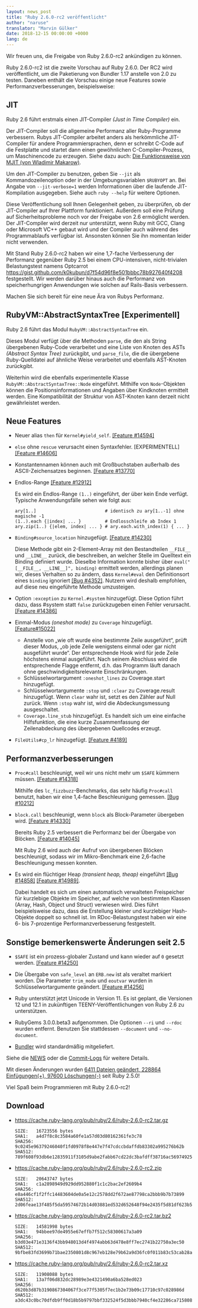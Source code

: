 ```yaml
---
layout: news_post
title: "Ruby 2.6.0-rc2 veröffentlicht"
author: "naruse"
translator: "Marvin Gülker"
date: 2018-12-15 00:00:00 +0000
lang: de
---
```


Wir freuen uns, die Freigabe von Ruby 2.6.0-rc2 ankündigen zu können.

Ruby 2.6.0-rc2 ist die zweite Vorschau auf Ruby 2.6.0. Der RC2 wird
veröffentlicht, um die Paketierung von Bundler 1.17 anstelle von 2.0
zu testen. Daneben enthält die Vorschau einige neue Features sowie
Performanzverbesserungen, beispielsweise:

## JIT

Ruby 2.6 führt erstmals einen JIT-Compiler _(Just in Time Compiler)_ ein.

Der JIT-Compiler soll die allgemeine Performanz aller Ruby-Programme
verbessern. Rubys JIT-Compiler arbeitet anders als herkömmliche
JIT-Compiler für andere Programmiersprachen, denn er schreibt C-Code
auf die Festplatte und startet dann einen gewöhnlichen
C-Compiler-Prozess, um Maschinencode zu erzeugen. Siehe dazu auch:
[Die Funktionsweise von MJIT (von Wladimir Makarow)](https://github.com/vnmakarov/ruby/tree/rtl_mjit_branch#mjit-organization).

Um den JIT-Compiler zu benutzen, geben Sie `--jit` als Kommandozeilenoption
oder in der Umgebungsvariablen `$RUBYOPT` an. Bei Angabe von
`--jit-verbose=1` werden Informationen über die laufende
JIT-Kompilation ausgegeben. Siehe auch `ruby --help` für weitere
Optionen.

Diese Veröffentlichung soll Ihnen Gelegenheit geben, zu überprüfen, ob
der JIT-Compiler auf Ihrer Plattform funktioniert. Außerdem soll eine Prüfung
auf Sicherheitsprobleme noch vor der Freigabe von 2.6 ermöglicht
werden. Der JIT-Compiler wird derzeit nur unterstützt, wenn Ruby mit
GCC, Clang oder Microsoft VC++ gebaut wird und der Compiler auch
während des Programmablaufs verfügbar ist. Ansonsten können Sie ihn
momentan leider nicht verwenden.

Mit Stand Ruby 2.6.0-rc2 haben wir eine 1,7-fache Verbesserung
der Performanz gegenüber Ruby 2.5 bei einem CPU-intensiven,
nicht-trivialen Belastungstest namens Optcarrot <https://gist.github.com/k0kubun/d7f54d96f8e501bbbc78b927640f4208>
festgestellt. Wir werden darüber hinaus auch die Performanz von
speicherhungrigen Anwendungen wie solchen auf Rails-Basis verbessern.

Machen Sie sich bereit für eine neue Ära von Rubys Performanz.

## RubyVM::AbstractSyntaxTree [Experimentell]

Ruby 2.6 führt das Modul `RubyVM::AbstractSyntaxTree` ein.

Dieses Modul verfügt über die Methoden `parse`, die den als String
übergebenen Ruby-Code verarbeitet und eine Liste von Knoten des ASTs
_(Abstract Syntax Tree)_ zurückgibt, und `parse_file`, die die
übergebene Ruby-Quelldatei auf ähnliche Weise verarbeitet und
ebenfalls AST-Knoten zurückgibt.

Weiterhin wird die ebenfalls experimentelle Klasse `RubyVM::AbstractSyntaxTree::Node`
eingeführt. Mithilfe von `Node`-Objekten können die Positionsinformationen und
Angaben über Kindknoten ermittelt werden. Eine Kompatibilität der
Struktur von AST-Knoten kann derzeit nicht gewährleistet werden.

## Neue Features

* Neuer alias `then` für `Kernel#yield_self`. [[Feature #14594]](https://bugs.ruby-lang.org/issues/14594)

* `else` ohne `rescue` verursacht einen Syntaxfehler. [EXPERIMENTELL][[Feature #14606]](https://bugs.ruby-lang.org/issues/14606)

* Konstantennamen können auch mit Großbuchstaben außerhalb des
  ASCII-Zeichensatzes beginnen. [[Feature #13770]](https://bugs.ruby-lang.org/issues/13770)

* Endlos-Range [[Feature #12912]](https://bugs.ruby-lang.org/issues/12912)

  Es wird ein Endlos-Range `(1..)` eingeführt, der über kein Ende
  verfügt. Typische Anwendungsfälle sehen wie folgt aus:

      ary[1..]                          # identisch zu ary[1..-1] ohne magische -1
      (1..).each {|index| ... }         # Endlosschleife ab Index 1
      ary.zip(1..) {|elem, index| ... } # ary.each.with_index(1) { ... }

* `Binding#source_location` hinzugefügt.  [[Feature #14230]](https://bugs.ruby-lang.org/issues/14230)

  Diese Methode gibt ein 2-Element-Array mit den Bestandteilen
  `__FILE__` und `__LINE__` zurück, die beschreiben, an welcher Stelle
  im Quelltext ein Binding definiert wurde. Dieselbe Information
  konnte bisher über `eval("[__FILE__, __LINE__]", binding)` ermittelt
  werden, allerdings planen wir, dieses Verhalten so zu ändern, dass
  `Kernel#eval` den Definitionsort eines `binding` ignoriert
  [[Bug #4352]](https://bugs.ruby-lang.org/issues/4352). Nutzern wird
  deshalb empfohlen, auf diese neu eingeführte Methode umzusteigen.

* Option `:exception` zu `Kernel.#system` hinzugefügt. Diese Option
  führt dazu, dass #system statt `false` zurückzugeben einen Fehler
  verursacht. [[Feature #14386]](https://bugs.ruby-lang.org/issues/14386)

* Einmal-Modus _(oneshot mode)_ zu `Coverage`
  hinzugefügt. [[Feature#15022]](https://bugs.ruby-lang.org/issues/15022)

  * Anstelle von „wie oft wurde eine bestimmte Zeile ausgeführt“,
    prüft dieser Modus, „ob jede Zeile wenigstens einmal oder gar
    nicht ausgeführt wurde“. Der entsprechende Hook wird für jede
    Zeile höchstens einmal ausgeführt. Nach seinem Abschluss wird die
    entsprechende Flagge entfernt, d.h. das Programm läuft danach
    ohne geschwindigkeitsrelevante Einschränkungen.
  * Schlüsselwortargument `:oneshot_lines` zu Coverage.start
    hinzugefügt.
  * Schlüsselwortargumente `:stop` und `:clear` zu Coverage.result
    hinzugefügt. Wenn `clear` wahr ist, setzt es den Zähler auf Null
    zurück. Wenn `:stop` wahr ist, wird die Abdeckungsmessung
    ausgeschaltet.
  * `Coverage.line_stub` hinzugefügt. Es handelt sich um eine einfache
    Hilfsfunktion, die eine kurze Zusammenfassung der Zeilenabdeckung
    des übergebenen Quellcodes erzeugt.

* `FileUtils#cp_lr` hinzugefügt. [[Feature #4189]](https://bugs.ruby-lang.org/issues/4189)

## Performanzverbesserungen

* `Proc#call` beschleunigt, weil wir uns nicht mehr um `$SAFE` kümmern
  müssen. [[Feature #14318]](https://bugs.ruby-lang.org/issues/14318)

  Mithilfe des `lc_fizzbuzz`-Benchmarks, das sehr häufig `Proc#call`
  benutzt, haben wir eine 1,4-fache Beschleunigung gemessen. [[Bug #10212]](https://bugs.ruby-lang.org/issues/10212)

* `block.call` beschleunigt, wenn `block` als Block-Parameter
  übergeben wird. [[Feature #14330]](https://bugs.ruby-lang.org/issues/14330)

  Bereits Ruby 2.5 verbessert die Performanz bei der Übergabe von
  Blöcken. [[Feature #14045]](https://bugs.ruby-lang.org/issues/14045)

  Mit Ruby 2.6 wird auch der Aufruf von übergebenen Blöcken
  beschleunigt, sodass wir im Mikro-Benchmark eine 2,6-fache
  Beschleunigung messen konnten.

* Es wird ein flüchtiger Heap _(transient heap, theap)_
  eingeführt [[Bug #14858]](https://bugs.ruby-lang.org/issues/14858) [[Feature #14989]](https://bugs.ruby-lang.org/issues/14989).

  Dabei handelt es sich um
  einen automatisch verwalteten Freispeicher für kurzlebige Objekte im
  Speicher, auf welche von bestimmten Klassen (Array, Hash, Object und
  Struct) verwiesen wird. Dies führt beispielsweise dazu, dass die
  Erstellung kleiner und kurzlebiger Hash-Objekte doppelt so schnell
  ist. Im RDoc-Belastungstest haben wir eine 6- bis 7-prozentige
  Performanzverbesserung festgestellt.

## Sonstige bemerkenswerte Änderungen seit 2.5

* `$SAFE` ist ein prozess-globaler Zustand und kann wieder auf `0` gesetzt
  werden. [[Feature #14250]](https://bugs.ruby-lang.org/issues/14250)

* Die Übergabe von `safe_level` an `ERB.new` ist als veraltet
  markiert worden. Die Parameter `trim_mode` und `eoutvar` wurden in
  Schlüsselwortargumente geändert. [[Feature #14256]](https://bugs.ruby-lang.org/issues/14256)

* Ruby unterstützt jetzt Unicode in Version 11. Es ist geplant, die
  Versionen 12 und 12.1 in zukünftigen TEENY-Veröffentlichungen von
  Ruby 2.6 zu unterstützen.

* RubyGems 3.0.0.beta3 aufgenommen. Die Optionen `--ri` und `--rdoc`
  wurden entfernt. Benutzen Sie stattdessen `--document` und
  `--no-document`.

* [Bundler](https://github.com/bundler/bundler) wird standardmäßig
  mitgeliefert.

Siehe die [NEWS](https://github.com/ruby/ruby/blob/v2_6_0_rc2/NEWS)
oder die [Commit-Logs](https://github.com/ruby/ruby/compare/v2_5_0...v2_6_0_rc2)
für weitere Details.

Mit diesen Änderungen wurden
[6411 Dateien geändert, 228864 Einfügungen(+), 97600 Löschungen(-)](https://github.com/ruby/ruby/compare/v2_5_0...v2_6_0_rc2)
seit Ruby 2.5.0!

Viel Spaß beim Programmieren mit Ruby 2.6.0-rc2!

## Download

* <https://cache.ruby-lang.org/pub/ruby/2.6/ruby-2.6.0-rc2.tar.gz>

      SIZE:   16723556 bytes
      SHA1:   a4d7f8c8c3584a60fe1a57d03d80162361fe3c78
      SHA256: 9c0245e96379246040f1fd0978f8e447e7f47cdccbdaffdb83302a995276b62b
      SHA512: 789f608f93db6e12835911f3105d9abe2fabb67cd22dc3bafdff38716ac56974925738e7f7788ebef5bdf67b6fd91f84a4ee78a3e5d072cfc8ee0972de737b08
* <https://cache.ruby-lang.org/pub/ruby/2.6/ruby-2.6.0-rc2.zip>

      SIZE:   20643747 bytes
      SHA1:   c1a2898949d929dd952880f1c1c2bac2ef2609b4
      SHA256: e8a446cf1f2ffc14483604de0a5e12c2578dd2f672ae87798ca2bbb9b7b73899
      SHA512: 2d06feae13f485f5da59574672b14d03881ed532d652648f94e2435f5d81df623b5ef532b8ba8e0b9bc4ee6baf7c0328a5610eab753a9020a0fea2673254c76c
* <https://cache.ruby-lang.org/pub/ruby/2.6/ruby-2.6.0-rc2.tar.bz2>

      SIZE:   14581998 bytes
      SHA1:   94bbee97de4955e67effb7f512c58300617a3a09
      SHA256: b3d03e471e3136f43bb948013d4f4974abb63d478e8ff7ec2741b22750a3ec50
      SHA512: 9bfbe83fd3699b71bae2350801d8c967eb128e79b62a9d36fc0f011b83c53cab28a280939f4cc9f0a28f9bf02dce8eea30866ca4d06480dc44289400abf580ba
* <https://cache.ruby-lang.org/pub/ruby/2.6/ruby-2.6.0-rc2.tar.xz>

      SIZE:   11908088 bytes
      SHA1:   13a7f06d832dc28989e3e4321490a6ba528ed023
      SHA256: d620b3d87b3190867304067f3ce77f5305f7ec1b2e73b09c17710c97c028986d
      SHA512: a3dc43c0bc70dfdb9ff0d18b5b9797bbf332524f5d3bbb7940cf4e32286ca715808acfd11ebf3cdbe358a2466b7c6b5be3a7a784af7eb95c071fe1f8b4ab1261
